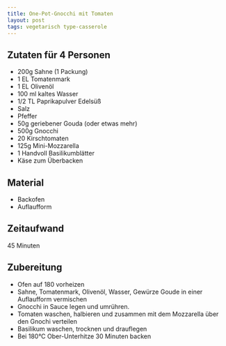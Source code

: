 ```yaml
---
title: One-Pot-Gnocchi mit Tomaten
layout: post
tags: vegetarisch type-casserole
---
```

## Zutaten für 4 Personen
* 200g Sahne (1 Packung)
* 1 EL Tomatenmark
* 1 EL Olivenöl
* 100 ml kaltes Wasser
* 1/2 TL Paprikapulver Edelsüß
* Salz
* Pfeffer
* 50g geriebener Gouda (oder etwas mehr)
* 500g Gnocchi
* 20 Kirschtomaten
* 125g Mini-Mozzarella
* 1 Handvoll Basilikumblätter
* Käse zum Überbacken
  
## Material
 * Backofen
 * Auflaufform

## Zeitaufwand
 45 Minuten

## Zubereitung
 * Ofen auf 180 vorheizen
 * Sahne, Tomatenmark, Olivenöl, Wasser, Gewürze Goude in einer Auflaufform vermischen
 * Gnocchi in Sauce legen und umrühren.
 * Tomaten waschen, halbieren und zusammen mit dem Mozzarella über den Gnochi verteilen
 * Basilikum waschen, trocknen und drauflegen
 * Bei 180°C Ober-Unterhitze 30 Minuten backen

